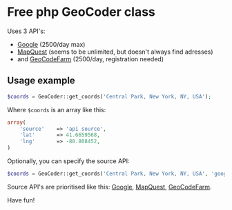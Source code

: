 Free php GeoCoder class
========

Uses 3 API's: 
- [Google](https://developers.google.com/maps/documentation/geocoding/) (2500/day max) 
- [MapQuest](http://developer.mapquest.com/web/products/open/geocoding-service) (seems to be unlimited, but doesn't always find adresses)
- and [GeoCodeFarm](http://www.geocodefarm.com/geocoding-dashboard.php?reg=1) (2500/day, registration needed)


Usage example
--------------------
```php
$coords = GeoCoder::get_coords('Central Park, New York, NY, USA');
```
    
Where `$coords` is an array like this:

```php
array(
    'source'    => 'api source',
    'lat'		=> 41.6659568,
    'lng'		=> -80.808452,
)
```
    
Optionally, you can specify the source API:
```php
$coords = GeoCoder::get_coords('Central Park, New York, NY, USA', 'google');
```
    
Source API's are prioritised like this: [Google](https://developers.google.com/maps/documentation/geocoding/), [MapQuest](http://developer.mapquest.com/web/products/open/geocoding-service), [GeoCodeFarm](http://www.geocodefarm.com/geocoding-dashboard.php?reg=1).

Have fun!
